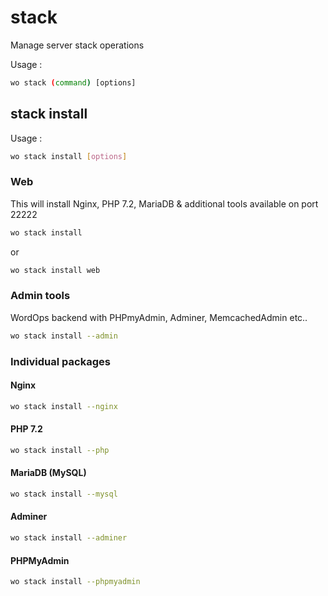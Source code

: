 # stack

Manage server stack operations

Usage :

```bash
wo stack (command) [options]
```

## stack install

Usage :

```bash
wo stack install [options]
```

### Web

This will install Nginx, PHP 7.2, MariaDB & additional tools available on port 22222

```bash
wo stack install
```

or

```bash
wo stack install web
```

### Admin tools

WordOps backend with PHPmyAdmin, Adminer, MemcachedAdmin etc..

```bash
wo stack install --admin
```

### Individual packages

#### Nginx

```bash
wo stack install --nginx
```

#### PHP 7.2

```bash
wo stack install --php
```

#### MariaDB (MySQL)

```bash
wo stack install --mysql
```

#### Adminer

```bash
wo stack install --adminer
```

#### PHPMyAdmin

```bash
wo stack install --phpmyadmin
```